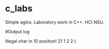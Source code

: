 # c_labs
Simple aglos. Laboratory work in C++. HCI NSU.

#Output log

Illegal char in 10 position!
21 1 2 2
(
